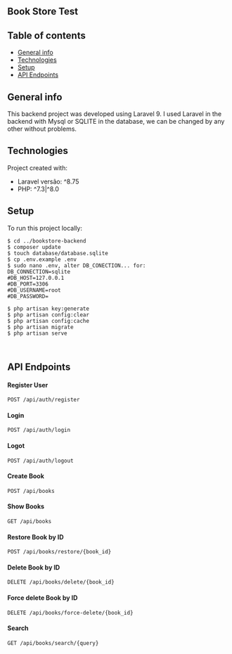<h2>Book Store Test</h2>

## Table of contents
* [General info](#general-info)
* [Technologies](#technologies)
* [Setup](#setup)
* [API Endpoints](#api-endpoints)

## General info
This backend project was developed using Laravel 9. I used Laravel in the backend with Mysql or SQLITE in the database, we can be changed by any other without problems.

	
## Technologies
Project created with:
* Laravel versão: ^8.75
* PHP: ^7.3|^8.0 
	
## Setup
To run this project locally:

```
$ cd ../bookstore-backend
$ composer update
$ touch database/database.sqlite
$ cp .env.example .env
$ sudo nano .env, alter DB_CONECTION... for: 
DB_CONNECTION=sqlite
#DB_HOST=127.0.0.1
#DB_PORT=3306
#DB_USERNAME=root
#DB_PASSWORD=

$ php artisan key:generate
$ php artisan config:clear
$ php artisan config:cache
$ php artisan migrate
$ php artisan serve



```

## API Endpoints
#### Register User
```http
POST /api/auth/register
```
#### Login
```http
POST /api/auth/login
```
#### Logot
```http
POST /api/auth/logout
```
#### Create Book
```http
POST /api/books
```
#### Show Books
```http
GET /api/books
```
#### Restore Book by ID
```http
POST /api/books/restore/{book_id}
```
#### Delete Book by ID
```http
DELETE /api/books/delete/{book_id}
```
#### Force delete Book by ID
```http
DELETE /api/books/force-delete/{book_id}
```
#### Search
```http
GET /api/books/search/{query}
```


